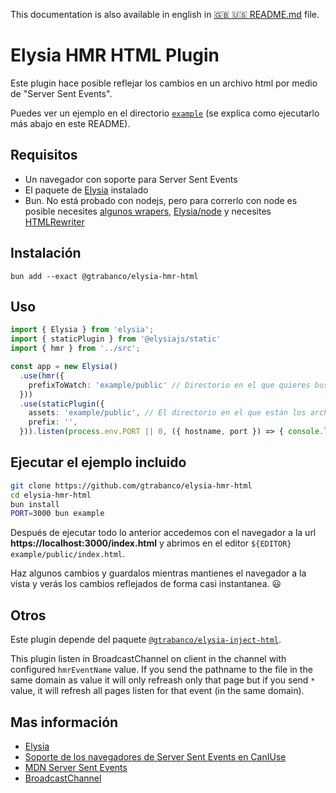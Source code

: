 This documentation is also available in english in [🇬🇧 🇺🇸 README.md](README.md) file.

# Elysia HMR HTML Plugin

Este plugin hace posible reflejar los cambios en un archivo html por medio de "Server Sent Events".

Puedes ver un ejemplo en el directorio [`example`](example) (se explica como ejecutarlo más abajo en este README).

## Requisitos

- Un navegador con soporte para Server Sent Events
- El paquete de [Elysia](https://elysiajs.com/) instalado
- Bun. No está probado con nodejs, pero para correrlo con node es posible necesites [algunos wrapers](https://github.com/jhmaster2000/node-bun), [Elysia/node](https://github.com/elysiajs/node-adapter) y necesites [HTMLRewriter](https://www.npmjs.com/package/html-rewriter-wasm)

## Instalación

```shell
bun add --exact @gtrabanco/elysia-hmr-html
```

## Uso

```ts
import { Elysia } from 'elysia';
import { staticPlugin } from '@elysiajs/static'
import { hmr } from '../src';

const app = new Elysia()
  .use(hmr({
    prefixToWatch: 'example/public' // Directorio en el que quieres buscar los cambios, normalmente será el directorio desde el que sirvas contenido html/jsx que se sirva con una cabecera Content-Type con valor html
  }))
  .use(staticPlugin({
    assets: 'example/public', // El directorio en el que están los archivos html
    prefix: '',
  })).listen(process.env.PORT || 0, ({ hostname, port }) => { console.log(`Elysia server started http://${hostname}:${port}`) });
```

## Ejecutar el ejemplo incluido

```bash
git clone https://github.com/gtrabanco/elysia-hmr-html
cd elysia-hmr-html
bun install
PORT=3000 bun example
```

Después de ejecutar todo lo anterior accedemos con el navegador a la url **https://localhost:3000/index.html** y abrimos en el editor `${EDITOR} example/public/index.html`.

Haz algunos cambios y guardalos mientras mantienes el navegador a la vista y verás los cambios reflejados de forma casi instantanea. 😃

## Otros

Este plugin depende del paquete [`@gtrabanco/elysia-inject-html`](https://npmjs.com/package/@gtrabanco/elysia-inject-html).

This plugin listen in BroadcastChannel on client in the channel with configured `hmrEventName` value. If you send the pathname to the file in the same domain as value it will only refreash only that page but if you send `*` value, it will refresh all pages listen for that event (in the same domain).


## Mas información

- [Elysia](https://elysiajs.com/)
- [Soporte de los navegadores de Server Sent Events en CanIUse](https://caniuse.com/eventsource)
- [MDN Server Sent Events](https://developer.mozilla.org/en-US/docs/Web/API/Server-sent_events)
- [BroadcastChannel](https://developer.mozilla.org/en-US/docs/Web/API/Broadcast_Channel_API)
